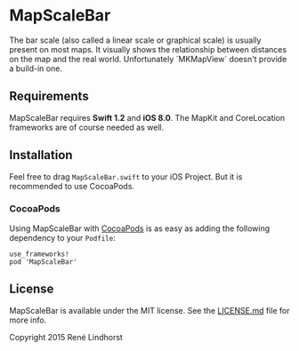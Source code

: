 # MapScaleBar

The bar scale (also called a linear scale or graphical scale) is usually present on most maps. 
It visually shows the relationship between distances on the map and the real world.
Unfortunately ´MKMapView´ doesn't provide a build-in one.

## Requirements

MapScaleBar requires **Swift 1.2** and **iOS 8.0**.
The MapKit and CoreLocation frameworks are of course needed as well.

## Installation

Feel free to drag `MapScaleBar.swift` to your iOS Project. But it is recommended to use CocoaPods.

### CocoaPods

Using MapScaleBar with [CocoaPods](http://cocoapods.org) is as easy as adding the following dependency to your `Podfile`:

```none
use_frameworks!
pod 'MapScaleBar'
```

## License

MapScaleBar is available under the MIT license. See the [LICENSE.md](LICENSE.md) file for more info.

Copyright 2015 René Lindhorst
